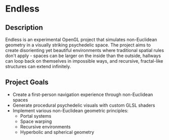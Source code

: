 # Endless
## Description

Endless is an experimental OpenGL project that simulates non-Euclidean geometry in a visually striking psychedelic space. The project aims to create disorienting yet beautiful environments where traditional spatial rules don't apply - spaces can be larger on the inside than the outside, hallways can loop back on themselves in impossible ways, and recursive, fractal-like structures can extend infinitely.

## Project Goals

- Create a first-person navigation experience through non-Euclidean spaces
- Generate procedural psychedelic visuals with custom GLSL shaders
- Implement various non-Euclidean geometric principles:
  - Portal systems
  - Space warping
  - Recursive environments
  - Hyperbolic and spherical geometry
